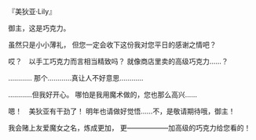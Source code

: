 『美狄亚·Lily』

御主，这是巧克力。

虽然只是小小薄礼，
但您一定会收下这份我对您平日的感谢之情吧？

哎？　以手工巧克力而言相当精致吗？
就像商店里卖的高级巧克力……？

…………
那个…………真让人不好意思…………

…………但我好开心。
哪怕是我用魔术做的，您也那么高兴……

嗯！　美狄亚有干劲了！
明年也请做好觉悟……不，是敬请期待哦，御主！

我会赌上友爱魔女之名，炼成更加，
更——————加高级的巧克力给您看的！

